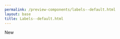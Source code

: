 ```yaml
--- 
permalink: /preview-components/labels--default.html
layout: base 
title: Labels--default.html
---
```


<span class="label ">New</span>

